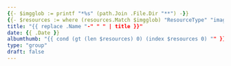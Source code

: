 ```yaml
---
{{- $imgglob := printf "*%s" (path.Join .File.Dir "**") -}}
{{- $resources := where (resources.Match $imgglob) "ResourceType" "image" }}
title: "{{ replace .Name "-" " " | title }}"
date: {{ .Date }}
albumthumb: "{{ cond (gt (len $resources) 0) (index $resources 0) "" }}"
type: "group"
draft: false
---
```


